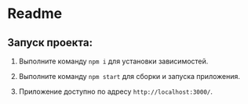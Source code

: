 # Readme

## Запуск проекта:

1. Выполните команду `npm i` для установки зависимостей.

2. Выполните команду `npm start` для сборки и запуска приложения.

3. Приложение доступно по адресу `http://localhost:3000/`.
